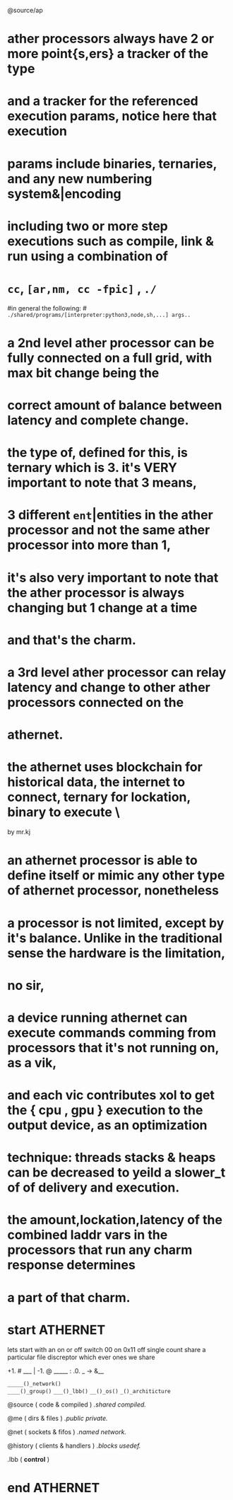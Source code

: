

@source/ap

# ather processors always have 2 or more point{s,ers} a tracker of the type 
# and a tracker for the referenced execution params, notice here that execution
# params include binaries, ternaries, and any new numbering system&|encoding 
# including two or more step executions such as compile, link & run using a combination of 
# `cc`, `[ar,nm, cc -fpic]` , `./` 
#in general the following:
	# `./shared/programs/[interpreter:python3,node,sh,...] args..` 

# a 2nd level ather processor can be fully connected on a full grid, with max bit change being the 
# correct amount of balance between latency and complete change.
# the type of, defined for this, is ternary which is 3. it's VERY important to note that 3 means,
# 3 different `ent`|entities in the ather processor and not the same ather processor into more than 1,
# it's also very important to note that the ather processor is always changing but 1 change at a time
# and that's the charm.

# a 3rd level ather processor can relay latency and change to other ather processors connected on the
# athernet.
#	the athernet uses blockchain for historical data, the internet to connect, ternary for lockation, binary to execute \
by mr.kj 

# an athernet processor is able to define itself or mimic any other type of athernet processor, nonetheless
# a processor is not limited, except by it's balance. Unlike in the traditional sense the hardware is the limitation, 
# no sir, 
# a device running athernet can execute commands comming from processors that it's not running on, as a vik, 
# and each vic contributes xol to get the { cpu , gpu } execution to the output device, as an optimization 
# technique: threads stacks & heaps can be decreased to yeild a slower_t of of delivery and execution.
# the amount,lockation,latency of the combined laddr vars in the processors that run any charm response determines
# a part of that charm.
# 


# start ATHERNET

lets start with an on or off switch
00 on 0x11 off
single count share a particular file discreptor
which ever ones we share

\+1.	# ___ | 
\-1.	@ _____ : 
\.0.	_ -> &__


`_____()_network()`   
`____()_group()`
`___()_lbb()`
`__()_os()`
`_()_architicture`


@source ( code & compiled )
	*.shared
		compiled.*

@me ( dirs & files )
	*.public
		private.*

@net ( sockets & fifos )
	*.named
		network.*

@history ( clients & handlers )
	*.blocks
		usedef.*

.lbb ( **control** )



# end ATHERNET



# 